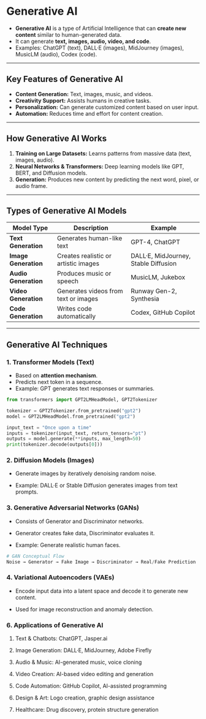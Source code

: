 # Generative AI

- **Generative AI** is a type of Artificial Intelligence that can **create new content** similar to human-generated data.  
- It can generate **text, images, audio, video, and code**.  
- Examples: ChatGPT (text), DALL·E (images), MidJourney (images), MusicLM (audio), Codex (code).  

---

## Key Features of Generative AI
- **Content Generation:** Text, images, music, and videos.  
- **Creativity Support:** Assists humans in creative tasks.  
- **Personalization:** Can generate customized content based on user input.  
- **Automation:** Reduces time and effort for content creation.

---

## How Generative AI Works

1. **Training on Large Datasets:** Learns patterns from massive data (text, images, audio).  
2. **Neural Networks & Transformers:** Deep learning models like GPT, BERT, and Diffusion models.  
3. **Generation:** Produces new content by predicting the next word, pixel, or audio frame.

---

## Types of Generative AI Models

| Model Type | Description | Example |
|------------|------------|---------|
| **Text Generation** | Generates human-like text | GPT-4, ChatGPT |
| **Image Generation** | Creates realistic or artistic images | DALL·E, MidJourney, Stable Diffusion |
| **Audio Generation** | Produces music or speech | MusicLM, Jukebox |
| **Video Generation** | Generates videos from text or images | Runway Gen-2, Synthesia |
| **Code Generation** | Writes code automatically | Codex, GitHub Copilot |

---

## Generative AI Techniques

### 1. Transformer Models (Text)
- Based on **attention mechanism**.  
- Predicts next token in a sequence.  
- Example: GPT generates text responses or summaries.

```python
from transformers import GPT2LMHeadModel, GPT2Tokenizer

tokenizer = GPT2Tokenizer.from_pretrained("gpt2")
model = GPT2LMHeadModel.from_pretrained("gpt2")

input_text = "Once upon a time"
inputs = tokenizer(input_text, return_tensors="pt")
outputs = model.generate(**inputs, max_length=50)
print(tokenizer.decode(outputs[0]))
```

### 2. Diffusion Models (Images)

- Generate images by iteratively denoising random noise.

- Example: DALL·E or Stable Diffusion generates images from text prompts.

### 3. Generative Adversarial Networks (GANs)

- Consists of Generator and Discriminator networks.

- Generator creates fake data, Discriminator evaluates it.

- Example: Generate realistic human faces.

```python
# GAN Conceptual Flow
Noise → Generator → Fake Image → Discriminator → Real/Fake Prediction
```

### 4. Variational Autoencoders (VAEs)

- Encode input data into a latent space and decode it to generate new content.

- Used for image reconstruction and anomaly detection.

### 6. Applications of Generative AI

1. Text & Chatbots: ChatGPT, Jasper.ai

2. Image Generation: DALL·E, MidJourney, Adobe Firefly

3. Audio & Music: AI-generated music, voice cloning

4. Video Creation: AI-based video editing and generation

5. Code Automation: GitHub Copilot, AI-assisted programming

6. Design & Art: Logo creation, graphic design assistance

7. Healthcare: Drug discovery, protein structure generation
